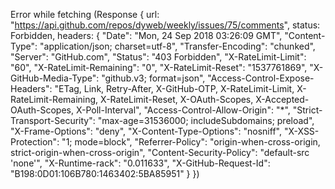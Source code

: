 Error while fetching (Response {
    url: "https://api.github.com/repos/dyweb/weekly/issues/75/comments",
    status: Forbidden,
    headers: {
        "Date": "Mon, 24 Sep 2018 03:26:09 GMT",
        "Content-Type": "application/json; charset=utf-8",
        "Transfer-Encoding": "chunked",
        "Server": "GitHub.com",
        "Status": "403 Forbidden",
        "X-RateLimit-Limit": "60",
        "X-RateLimit-Remaining": "0",
        "X-RateLimit-Reset": "1537761869",
        "X-GitHub-Media-Type": "github.v3; format=json",
        "Access-Control-Expose-Headers": "ETag, Link, Retry-After, X-GitHub-OTP, X-RateLimit-Limit, X-RateLimit-Remaining, X-RateLimit-Reset, X-OAuth-Scopes, X-Accepted-OAuth-Scopes, X-Poll-Interval",
        "Access-Control-Allow-Origin": "*",
        "Strict-Transport-Security": "max-age=31536000; includeSubdomains; preload",
        "X-Frame-Options": "deny",
        "X-Content-Type-Options": "nosniff",
        "X-XSS-Protection": "1; mode=block",
        "Referrer-Policy": "origin-when-cross-origin, strict-origin-when-cross-origin",
        "Content-Security-Policy": "default-src 'none'",
        "X-Runtime-rack": "0.011633",
        "X-GitHub-Request-Id": "B198:0D01:106B780:1463402:5BA85951"
    }
})
